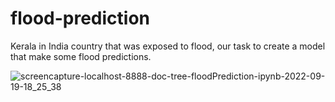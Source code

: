# flood-prediction
Kerala in India country that was exposed to flood, our task to create a model that make some flood predictions. 

![screencapture-localhost-8888-doc-tree-floodPrediction-ipynb-2022-09-19-18_25_38](https://user-images.githubusercontent.com/70474875/191054392-6b2ed92f-b862-4bc7-baea-f11174e2e2f8.png)
